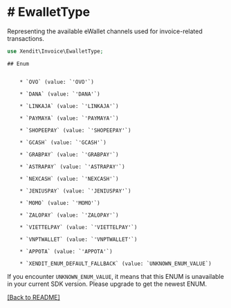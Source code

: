 # # EwalletType
Representing the available eWallet channels used for invoice-related transactions.

```php
use Xendit\Invoice\EwalletType;
```


    ## Enum

    
        * `OVO` (value: `'OVO'`)
    
        * `DANA` (value: `'DANA'`)
    
        * `LINKAJA` (value: `'LINKAJA'`)
    
        * `PAYMAYA` (value: `'PAYMAYA'`)
    
        * `SHOPEEPAY` (value: `'SHOPEEPAY'`)
    
        * `GCASH` (value: `'GCASH'`)
    
        * `GRABPAY` (value: `'GRABPAY'`)
    
        * `ASTRAPAY` (value: `'ASTRAPAY'`)
    
        * `NEXCASH` (value: `'NEXCASH'`)
    
        * `JENIUSPAY` (value: `'JENIUSPAY'`)
    
        * `MOMO` (value: `'MOMO'`)
    
        * `ZALOPAY` (value: `'ZALOPAY'`)
    
        * `VIETTELPAY` (value: `'VIETTELPAY'`)
    
        * `VNPTWALLET` (value: `'VNPTWALLET'`)
    
        * `APPOTA` (value: `'APPOTA'`)
    
        * `XENDIT_ENUM_DEFAULT_FALLBACK` (value: `UNKNOWN_ENUM_VALUE`)

If you encounter `UNKNOWN_ENUM_VALUE`, it means that this ENUM is unavailable in your current SDK version. Please upgrade to get the newest ENUM.

[[Back to README]](../../README.md)
